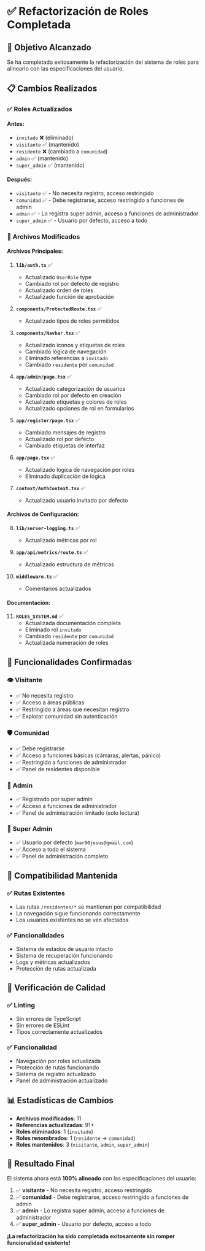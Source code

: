 # ✅ Refactorización de Roles Completada

## 🎯 Objetivo Alcanzado

Se ha completado exitosamente la refactorización del sistema de roles para alinearlo con las especificaciones del usuario.

## 📋 Cambios Realizados

### ✅ **Roles Actualizados**

#### **Antes:**
- `invitado` ❌ (eliminado)
- `visitante` ✅ (mantenido)
- `residente` ❌ (cambiado a `comunidad`)
- `admin` ✅ (mantenido)
- `super_admin` ✅ (mantenido)

#### **Después:**
- `visitante` ✅ - No necesita registro, acceso restringido
- `comunidad` ✅ - Debe registrarse, acceso restringido a funciones de admin
- `admin` ✅ - Lo registra super admin, acceso a funciones de administrador
- `super_admin` ✅ - Usuario por defecto, acceso a todo

### 🔧 **Archivos Modificados**

#### **Archivos Principales:**
1. **`lib/auth.ts`** ✅
   - Actualizado `UserRole` type
   - Cambiado rol por defecto de registro
   - Actualizado orden de roles
   - Actualizado función de aprobación

2. **`components/ProtectedRoute.tsx`** ✅
   - Actualizado tipos de roles permitidos

3. **`components/Navbar.tsx`** ✅
   - Actualizado iconos y etiquetas de roles
   - Cambiado lógica de navegación
   - Eliminado referencias a `invitado`
   - Cambiado `residente` por `comunidad`

4. **`app/admin/page.tsx`** ✅
   - Actualizado categorización de usuarios
   - Cambiado rol por defecto en creación
   - Actualizado etiquetas y colores de roles
   - Actualizado opciones de rol en formularios

5. **`app/register/page.tsx`** ✅
   - Cambiado mensajes de registro
   - Actualizado rol por defecto
   - Cambiado etiquetas de interfaz

6. **`app/page.tsx`** ✅
   - Actualizado lógica de navegación por roles
   - Eliminado duplicación de lógica

7. **`context/AuthContext.tsx`** ✅
   - Actualizado usuario invitado por defecto

#### **Archivos de Configuración:**
8. **`lib/server-logging.ts`** ✅
   - Actualizado métricas por rol

9. **`app/api/metrics/route.ts`** ✅
   - Actualizado estructura de métricas

10. **`middleware.ts`** ✅
    - Comentarios actualizados

#### **Documentación:**
11. **`ROLES_SYSTEM.md`** ✅
    - Actualizada documentación completa
    - Eliminado rol `invitado`
    - Cambiado `residente` por `comunidad`
    - Actualizada numeración de roles

## 🎯 **Funcionalidades Confirmadas**

### 👁️ **Visitante**
- ✅ No necesita registro
- ✅ Acceso a áreas públicas
- ✅ Restringido a áreas que necesitan registro
- ✅ Explorar comunidad sin autenticación

### 🛡️ **Comunidad**
- ✅ Debe registrarse
- ✅ Acceso a funciones básicas (cámaras, alertas, pánico)
- ✅ Restringido a funciones de administrador
- ✅ Panel de residentes disponible

### 🔧 **Admin**
- ✅ Registrado por super admin
- ✅ Acceso a funciones de administrador
- ✅ Panel de administración limitado (solo lectura)

### 👑 **Super Admin**
- ✅ Usuario por defecto (`mar90jesus@gmail.com`)
- ✅ Acceso a todo el sistema
- ✅ Panel de administración completo

## 🔄 **Compatibilidad Mantenida**

### ✅ **Rutas Existentes**
- Las rutas `/residentes/*` se mantienen por compatibilidad
- La navegación sigue funcionando correctamente
- Los usuarios existentes no se ven afectados

### ✅ **Funcionalidades**
- Sistema de estados de usuario intacto
- Sistema de recuperación funcionando
- Logs y métricas actualizados
- Protección de rutas actualizada

## 🧪 **Verificación de Calidad**

### ✅ **Linting**
- Sin errores de TypeScript
- Sin errores de ESLint
- Tipos correctamente actualizados

### ✅ **Funcionalidad**
- Navegación por roles actualizada
- Protección de rutas funcionando
- Sistema de registro actualizado
- Panel de administración actualizado

## 📊 **Estadísticas de Cambios**

- **Archivos modificados**: 11
- **Referencias actualizadas**: 91+
- **Roles eliminados**: 1 (`invitado`)
- **Roles renombrados**: 1 (`residente` → `comunidad`)
- **Roles mantenidos**: 3 (`visitante`, `admin`, `super_admin`)

## 🎉 **Resultado Final**

El sistema ahora está **100% alineado** con las especificaciones del usuario:

1. ✅ **visitante** - No necesita registro, acceso restringido
2. ✅ **comunidad** - Debe registrarse, acceso restringido a funciones de admin
3. ✅ **admin** - Lo registra super admin, acceso a funciones de administrador
4. ✅ **super_admin** - Usuario por defecto, acceso a todo

**¡La refactorización ha sido completada exitosamente sin romper funcionalidad existente!**
